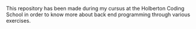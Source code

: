 This repository has been made during my cursus at the Holberton Coding School in order
to know more about back end programming through various exercises.